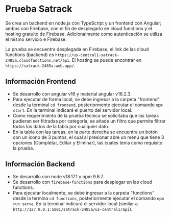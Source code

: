 # Prueba Satrack

Se crea un backend en node.js con TypeScript y un frontend con Angular; ambos con Firebase, con el fin de desplegarlo en
cloud functions y el hosting gratuito de Firebase. Adicionalmente como autenticación se utiliza el mismo servicio e
Firebase.

La prueba se encuentra desplegada en Firebase, el link de las cloud functions (backend)
es `https://us-central1-satrack-2485a.cloudfunctions.net/api`.
El hosting se puede encontrar en `https://satrack-2485a.web.app/`.

## Información Frontend

- Se desarrollo con angular v16 y material angular v16.2.3.
- Para ejecutar de forma local, se debe ingresar a la carpeta "frontend" desde la terminal `cd frontend`,
  posteriormente ejecutar el comando `npm start`. En la terminal indicará el puerto del servidor local.
- Como requerimiento de la prueba técnica se solicitaba que las tareas pudieran ser filtradas por categoría; se añade un
  filtro que permite filtrar todos los datos de la tabla por cualquier dato.
- En la tabla con las tareas, en la parte derecha se encuentra un botón con un icono de 3 puntos, el cual al presionar
  abre un menú que tiene 3 opciones (Completar, Editar y Eliminar), las cuales tenía como requisito la prueba.

## Información Backend

- Se desarrollo con node v18.17.1 y npm 9.6.7.
- Se desarrollo con `firebase-functions` para desplegar en las cloud functions.
- Para ejecutar localmente, se debe ingresar a la carpeta "functions" desde la termina `cd functions`, posteriormente
  ejecutar el comando `npm run serve`. En la terminal indicará el servidor local (similar
  a `http://127.0.0.1:5001/satrack-2485a/us-central1/api`).
